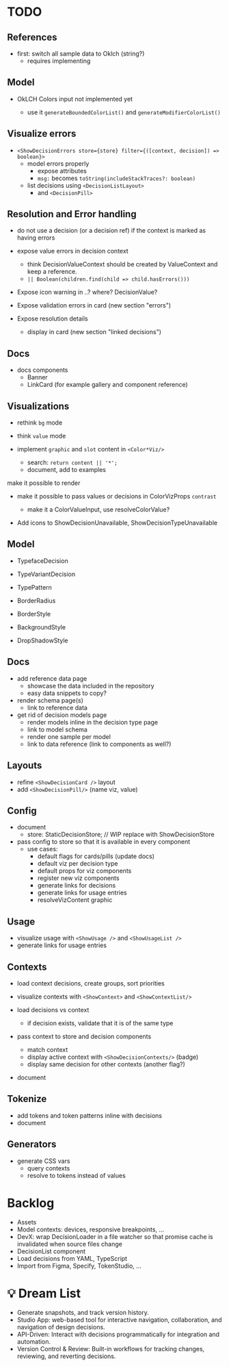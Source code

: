 # TODO

## References

- first: switch all sample data to Oklch (string?)
  - requires implementing

## Model

- OkLCH Colors input not implemented yet

  - use it `generateBoundedColorList()` and `generateModifierColorList()`

## Visualize errors

- `<ShowDecisionErrors store={store} filter={([context, decision]) => boolean}>`
  - model errors properly
    - expose attributes
    - `msg:` becomes `toString(includeStackTraces?: boolean)`
  - list decisions using `<DecisionListLayout>`
    - and `<DecisionPill>`

## Resolution and Error handling

- do not use a decision (or a decision ref) if the context is marked as having errors
- expose value errors in decision context

  - think DecisionValueContext should be created by ValueContext and keep a reference.
  - `|| Boolean(children.find(child => child.hasErrors()))`

- Expose icon warning in ..? where? DecisionValue?
- Expose validation errors in card (new section "errors")
- Expose resolution details
  - display in card (new section "linked decisions")

## Docs

- docs components
  - Banner
  - LinkCard (for example gallery and component reference)

## Visualizations

- rethink `bg` mode
- think `value` mode
- implement `graphic` and `slot` content in `<Color*Viz/>`

  - search: `return content || '*';`
  - document, add to examples

make it possible to render

- make it possible to pass values or decisions in ColorVizProps `contrast`

  - make it a ColorValueInput, use resolveColorValue?

- Add icons to ShowDecisionUnavailable, ShowDecisionTypeUnavailable

## Model

- TypefaceDecision
- TypeVariantDecision
- TypePattern

- BorderRadius
- BorderStyle
- BackgroundStyle
- DropShadowStyle

## Docs

- add reference data page
  - showcase the data included in the repository
  - easy data snippets to copy?
- render schema page(s)
  - link to reference data
- get rid of decision models page
  - render models inline in the decision type page
  - link to model schema
  - render one sample per model
  - link to data reference (link to components as well?)

## Layouts

- refine `<ShowDecisionCard />` layout
- add `<ShowDecisionPill/>` (name viz, value)

## Config

- document
  - store: StaticDecisionStore; // WIP replace with ShowDecisionStore
- pass config to store so that it is available in every component
  - use cases:
    - default flags for cards/pills (update docs)
    - default viz per decision type
    - default props for viz components
    - register new viz components
    - generate links for decisions
    - generate links for usage entries
    - resolveVizContent graphic

## Usage

- visualize usage with `<ShowUsage />` and `<ShowUsageList />`
- generate links for usage entries

## Contexts

- load context decisions, create groups, sort priorities
- visualize contexts with `<ShowContext>` and `<ShowContextList/>`
- load decisions vs context

  - if decision exists, validate that it is of the same type

- pass context to store and decision components

  - match context
  - display active context with `<ShowDecisionContexts/>` (badge)
  - display same decision for other contexts (another flag?)

- document

## Tokenize

- add tokens and token patterns inline with decisions
- document

## Generators

- generate CSS vars
  - query contexts
  - resolve to tokens instead of values

# Backlog

- Assets
- Model contexts: devices, responsive breakpoints, ...
- DevX: wrap DecisionLoader in a file watcher so that promise cache is invalidated when source files change
- DecisionList component
- Load decisions from YAML, TypeScript
- Import from Figma, Specify, TokenStudio, ...

# 💡 Dream List

- Generate snapshots, and track version history.
- Studio App: web-based tool for interactive navigation, collaboration,
  and navigation of design decisions.
- API-Driven: Interact with decisions programmatically for integration and automation.
- Version Control & Review: Built-in workflows for tracking changes,
  reviewing, and reverting decisions.
